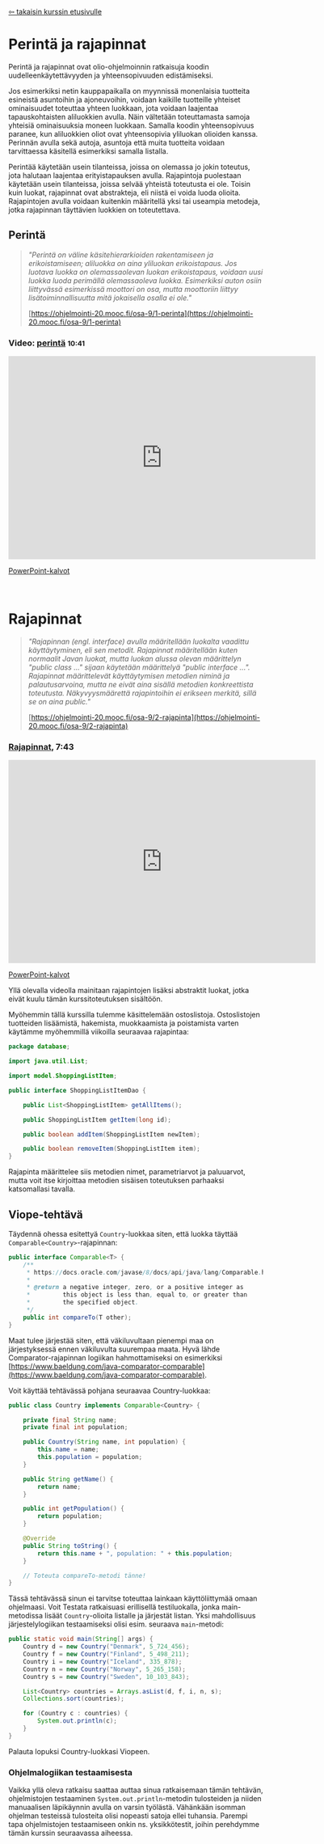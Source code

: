 [⇦ takaisin kurssin etusivulle](../)

# Perintä ja rajapinnat

Perintä ja rajapinnat ovat olio-ohjelmoinnin ratkaisuja koodin uudelleenkäytettävyyden ja yhteensopivuuden edistämiseksi.

Jos esimerkiksi netin kauppapaikalla on myynnissä monenlaisia tuotteita esineistä asuntoihin ja ajoneuvoihin, voidaan kaikille tuotteille yhteiset ominaisuudet toteuttaa yhteen luokkaan, jota voidaan laajentaa tapauskohtaisten aliluokkien avulla. Näin vältetään toteuttamasta samoja yhteisiä ominaisuuksia moneen luokkaan. Samalla koodin yhteensopivuus paranee, kun aliluokkien oliot ovat yhteensopivia yliluokan olioiden kanssa. Perinnän avulla sekä autoja, asuntoja että muita tuotteita voidaan tarvittaessa käsitellä esimerkiksi samalla listalla.

Perintää käytetään usein tilanteissa, joissa on olemassa jo jokin toteutus, jota halutaan laajentaa erityistapauksen avulla. Rajapintoja puolestaan käytetään usein tilanteissa, joissa selvää yhteistä toteutusta ei ole. Toisin kuin luokat, rajapinnat ovat abstrakteja, eli niistä ei voida luoda olioita. Rajapintojen avulla voidaan kuitenkin määritellä yksi tai useampia metodeja, jotka rajapinnan täyttävien luokkien on toteutettava.

## Perintä

> *"Perintä on väline käsitehierarkioiden rakentamiseen ja erikoistamiseen; aliluokka on aina yliluokan erikoistapaus. Jos luotava luokka on olemassaolevan luokan erikoistapaus, voidaan uusi luokka luoda perimällä olemassaoleva luokka. Esimerkiksi auton osiin liittyvässä esimerkissä moottori on osa, mutta moottoriin liittyy lisätoiminnallisuutta mitä jokaisella osalla ei ole."*
>
> [https://ohjelmointi-20.mooc.fi/osa-9/1-perinta](https://ohjelmointi-20.mooc.fi/osa-9/1-perinta)

### Video: [perintä](https://video.haaga-helia.fi/media/Olio-ohjelmointiA+toisen+luokan+periminen/0_7kvfzdro) <small>10:41</small>

<iframe src="https://d38ynedpfya4s8.cloudfront.net/p/288/sp/28800/embedIframeJs/uiconf_id/23448708/partner_id/288?iframeembed=true&playerId=kaltura_player&entry_id=0_7kvfzdro&flashvars[streamerType]=auto&amp;flashvars[localizationCode]=en&amp;flashvars[leadWithHTML5]=true&amp;flashvars[sideBarContainer.plugin]=true&amp;flashvars[sideBarContainer.position]=left&amp;flashvars[sideBarContainer.clickToClose]=true&amp;flashvars[chapters.plugin]=true&amp;flashvars[chapters.layout]=vertical&amp;flashvars[chapters.thumbnailRotator]=false&amp;flashvars[streamSelector.plugin]=true&amp;flashvars[EmbedPlayer.SpinnerTarget]=videoHolder&amp;flashvars[dualScreen.plugin]=true&amp;flashvars[hotspots.plugin]=1&amp;flashvars[Kaltura.addCrossoriginToIframe]=true&amp;&wid=0_urm3ihed" width="608" height="402" allowfullscreen webkitallowfullscreen mozAllowFullScreen allow="autoplay *; fullscreen *; encrypted-media *" sandbox="allow-forms allow-same-origin allow-scripts allow-top-navigation allow-pointer-lock allow-popups allow-modals allow-orientation-lock allow-popups-to-escape-sandbox allow-presentation allow-top-navigation-by-user-activation" frameborder="0" title="Kaltura Player"></iframe>

[PowerPoint-kalvot](./perinta-ja-rajapinnat.pdf)

&nbsp;
<!--
Yllä esiintyvässä videossa käsitellään seuraavaa Auto-luokkaa:

```java
public class Auto {

    private String valmistaja;
    private String rekisterinumero;

    public Auto(String valm, String rekkari) {
        this.valmistaja = valm;
        this.rekisterinumero = rekkari;
    }

    public String getValmistaja() {
        return valmistaja;
    }

    public String getRekisterinumero() {
        return rekisterinumero;
    }
}
```

Kun ohjelmassa ilmenee tarve käsitellä myös takseja, jotka poikkeavat muista autoista erityisen taksinumeron osalta, voidaan uusi Taksi-luokka toteuttaa perinnän  avulla:

```java
public class Taksi extends Auto {

    private String taksinumero;

    public Taksi(String valm, String rekkari, String numero) {
        super(valm, rekkari); // `super` kutsuu yliluokan konstruktoria!
        this.taksinumero = numero;
    }

    public String getTaksinumero() {
        return taksinumero;
    }
}
```

Nyt Taksi-olioilla on perittynä Auto-luokan ominaisuudet, minkä lisäksi niillä on oma `getTaksinumero`-metodi:

```java
Auto auto = new Auto("Opel", "ABC-123");
Taksi taksi = new Taksi("Skoda", "DEF-456", "H123");

String rek1 = auto.getRekisterinumero();

// Taksi-luokalla on myös getRekisterinumero-metodi!
String rek2 = taksi.getRekisterinumero();

// Tavallisen auton metodien lisäksi taksilla on oma getTaksinumero-metodi.
String taksinumero = taksi.getTaksinumero();
```
-->

# Rajapinnat

> *"Rajapinnan (engl. interface) avulla määritellään luokalta vaadittu käyttäytyminen, eli sen metodit. Rajapinnat määritellään kuten normaalit Javan luokat, mutta luokan alussa olevan määrittelyn "public class ..." sijaan käytetään määrittelyä "public interface ...". Rajapinnat määrittelevät käyttäytymisen metodien niminä ja palautusarvoina, mutta ne eivät aina sisällä metodien konkreettista toteutusta. Näkyvyysmäärettä rajapintoihin ei erikseen merkitä, sillä se on aina public."*
>
> [https://ohjelmointi-20.mooc.fi/osa-9/2-rajapinta](https://ohjelmointi-20.mooc.fi/osa-9/2-rajapinta)


### [Rajapinnat](https://video.haaga-helia.fi/media/Rajapinnat/0_aojswqwn), 7:43

<iframe src="https://d38ynedpfya4s8.cloudfront.net/p/288/sp/28800/embedIframeJs/uiconf_id/23448708/partner_id/288?iframeembed=true&playerId=kaltura_player&entry_id=0_aojswqwn&flashvars[streamerType]=auto&amp;flashvars[localizationCode]=en&amp;flashvars[leadWithHTML5]=true&amp;flashvars[sideBarContainer.plugin]=true&amp;flashvars[sideBarContainer.position]=left&amp;flashvars[sideBarContainer.clickToClose]=true&amp;flashvars[chapters.plugin]=true&amp;flashvars[chapters.layout]=vertical&amp;flashvars[chapters.thumbnailRotator]=false&amp;flashvars[streamSelector.plugin]=true&amp;flashvars[EmbedPlayer.SpinnerTarget]=videoHolder&amp;flashvars[dualScreen.plugin]=true&amp;flashvars[hotspots.plugin]=1&amp;flashvars[Kaltura.addCrossoriginToIframe]=true&amp;&wid=0_jafkkkos" width="608" height="402" allowfullscreen webkitallowfullscreen mozAllowFullScreen allow="autoplay *; fullscreen *; encrypted-media *" sandbox="allow-forms allow-same-origin allow-scripts allow-top-navigation allow-pointer-lock allow-popups allow-modals allow-orientation-lock allow-popups-to-escape-sandbox allow-presentation allow-top-navigation-by-user-activation" frameborder="0" title="Kaltura Player"></iframe>

[PowerPoint-kalvot](./perinta-ja-rajapinnat.pdf)

Yllä olevalla videolla mainitaan rajapintojen lisäksi abstraktit luokat, jotka eivät kuulu tämän kurssitoteutuksen sisältöön.

<!--
&nbsp;

```java
public interface Message {

    public String getRecipient();
    public String getContent();
}
```

```java
public class EMail implements Message {

    private String recipient, content;

    public EMail(String recipient, String content) {
        this.recipient = recipient;
        this.content = content;
    }

    @Override
    public String getRecipient() {
        return this.recipient;
    }

    @Override
    public String getContent() {
        return this.content;
    }
}
```

```java
Message email = new EMail("user@example.com", "This is an email!");
Message sms = new SMS("+35850555555", "This is an SMS!");

String emailOsoite = email.getRecipient();
String puhelinnumero = sms.getRecipient();
```
-->


Myöhemmin tällä kurssilla tulemme käsittelemään ostoslistoja. Ostoslistojen tuotteiden lisäämistä, hakemista, muokkaamista ja poistamista varten käytämme myöhemmillä viikoilla seuraavaa rajapintaa:

```java
package database;

import java.util.List;

import model.ShoppingListItem;

public interface ShoppingListItemDao {

    public List<ShoppingListItem> getAllItems();

    public ShoppingListItem getItem(long id);

    public boolean addItem(ShoppingListItem newItem);

    public boolean removeItem(ShoppingListItem item);
}
```

Rajapinta määrittelee siis metodien nimet, parametriarvot ja paluuarvot, mutta voit itse kirjoittaa metodien sisäisen toteutuksen parhaaksi katsomallasi tavalla.


## Viope-tehtävä

Täydennä ohessa esitettyä `Country`-luokkaa siten, että luokka täyttää `Comparable<Country>`-rajapinnan:

```java
public interface Comparable<T> {
    /**
     * https://docs.oracle.com/javase/8/docs/api/java/lang/Comparable.html
     *
     * @return a negative integer, zero, or a positive integer as 
     *         this object is less than, equal to, or greater than 
     *         the specified object.
     */
    public int compareTo(T other);
}
```

Maat tulee järjestää siten, että väkiluvultaan pienempi maa on järjestyksessä ennen väkiluvulta suurempaa maata. Hyvä lähde Comparator-rajapinnan logiikan hahmottamiseksi on esimerkiksi [https://www.baeldung.com/java-comparator-comparable](https://www.baeldung.com/java-comparator-comparable).

Voit käyttää tehtävässä pohjana seuraavaa Country-luokkaa:

```java
public class Country implements Comparable<Country> {

    private final String name;
    private final int population;

    public Country(String name, int population) {
        this.name = name;
        this.population = population;
    }

    public String getName() {
        return name;
    }

    public int getPopulation() {
        return population;
    }

    @Override
    public String toString() {
        return this.name + ", population: " + this.population;
    }

    // Toteuta compareTo-metodi tänne!
}
```

Tässä tehtävässä sinun ei tarvitse toteuttaa lainkaan käyttöliittymää omaan ohjelmaasi. Voit Testata ratkaisuasi erillisellä testiluokalla, jonka main-metodissa lisäät `Country`-olioita listalle ja järjestät listan. Yksi mahdollisuus järjestelylogiikan testaamiseksi olisi esim. seuraava `main`-metodi:

```java
public static void main(String[] args) {
    Country d = new Country("Denmark", 5_724_456);
    Country f = new Country("Finland", 5_498_211);
    Country i = new Country("Iceland", 335_878);
    Country n = new Country("Norway", 5_265_158);
    Country s = new Country("Sweden", 10_103_843);

    List<Country> countries = Arrays.asList(d, f, i, n, s);
    Collections.sort(countries);

    for (Country c : countries) {
        System.out.println(c);
    }
}
```

Palauta lopuksi Country-luokkasi Viopeen.


### Ohjelmalogiikan testaamisesta

Vaikka yllä oleva ratkaisu saattaa auttaa sinua ratkaisemaan tämän tehtävän, ohjelmistojen testaaminen `System.out.println`-metodin tulosteiden ja niiden manuaalisen läpikäynnin avulla on varsin työlästä. Vähänkään isomman ohjelman testeissä tulosteita olisi nopeasti satoja ellei tuhansia. Parempi tapa ohjelmistojen testaamiseen onkin ns. yksikkötestit, joihin perehdymme tämän kurssin seuraavassa aiheessa.